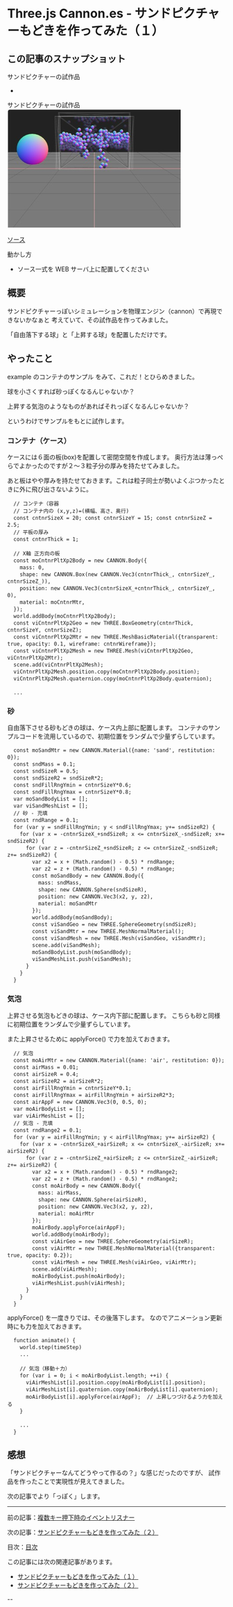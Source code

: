 # Three.js Cannon.es - サンドピクチャーもどきを作ってみた（１）

## この記事のスナップショット

サンドピクチャーの試作品  
- [](034/034.html) 

サンドピクチャーの試作品  
![](034/pic/034_ss_1.jpg)

[ソース](034/)

動かし方

- ソース一式を WEB サーバ上に配置してください

## 概要

サンドピクチャーっぽいシミュレーションを物理エンジン（cannon）で再現できないかなぁと
考えていて、その試作品を作ってみました。

「自由落下する球」と「上昇する球」を配置しただけです。

## やったこと

example のコンテナのサンプル
[](https://pmndrs.github.io/cannon-es/examples/container)
をみて、これだ！とひらめきました。

球を小さくすれば砂っぽくなるんじゃないか？

上昇する気泡のようなものがあればそれっぽくなるんじゃないか？

というわけでサンプルをもとに試作します。

### コンテナ（ケース）

ケースには６面の板(box)を配置して密閉空間を作成します。
奥行方法は薄っぺらでよかったのですが２～３粒子分の厚みを持たせてみました。

あと板はやや厚みを持たせておきます。これは粒子同士が勢いよくぶつかったときに外に飛び出さないように。

```js:コンテナ（ケース）部分
  // コンテナ（容器
  // コンテナ内の (x,y,z)=(横幅、高さ、奥行)
  const cntnrSizeX = 20; const cntnrSizeY = 15; const cntnrSizeZ = 2.5;
  // 平板の厚み
  const cntnrThick = 1;

  // X軸 正方向の板
  const moCntnrPltXp2Body = new CANNON.Body({
    mass: 0,
    shape: new CANNON.Box(new CANNON.Vec3(cntnrThick_, cntnrSizeY_, cntnrSizeZ_)),
    position: new CANNON.Vec3(cntnrSizeX_+cntnrThick_, cntnrSizeY_, 0),
    material: moCntnrMtr,
  });
  world.addBody(moCntnrPltXp2Body);
  const viCntnrPltXp2Geo = new THREE.BoxGeometry(cntnrThick, cntnrSizeY, cntnrSizeZ);
  const viCntnrPltXp2Mtr = new THREE.MeshBasicMaterial({transparent: true, opacity: 0.1, wireframe: cntnrWireframe});
  const viCntnrPltXp2Mesh = new THREE.Mesh(viCntnrPltXp2Geo, viCntnrPltXp2Mtr);
  scene.add(viCntnrPltXp2Mesh);
  viCntnrPltXp2Mesh.position.copy(moCntnrPltXp2Body.position);
  viCntnrPltXp2Mesh.quaternion.copy(moCntnrPltXp2Body.quaternion);

  ...
```

### 砂

自由落下させる砂もどきの球は、ケース内上部に配置します。
コンテナのサンプルコードを流用しているので、初期位置をランダムで少量ずらしています。

```js:砂部分
  const moSandMtr = new CANNON.Material({name: 'sand', restitution: 0});
  const sndMass = 0.1;
  const sndSizeR = 0.5;
  const sndSizeR2 = sndSizeR*2;
  const sndFillRngYmin = cntnrSizeY*0.6;
  const sndFillRngYmax = cntnrSizeY*0.8;
  var moSandBodyList = [];
  var viSandMeshList = [];
  // 砂 - 充填
  const rndRange = 0.1;
  for (var y = sndFillRngYmin; y < sndFillRngYmax; y+= sndSizeR2) {
    for (var x = -cntnrSizeX_+sndSizeR; x <= cntnrSizeX_-sndSizeR; x+= sndSizeR2) {
      for (var z = -cntnrSizeZ_+sndSizeR; z <= cntnrSizeZ_-sndSizeR; z+= sndSizeR2) {
        var x2 = x + (Math.random() - 0.5) * rndRange;
        var z2 = z + (Math.random() - 0.5) * rndRange;
        const moSandBody = new CANNON.Body({
          mass: sndMass,
          shape: new CANNON.Sphere(sndSizeR),
          position: new CANNON.Vec3(x2, y, z2),
          material: moSandMtr
        });
        world.addBody(moSandBody);
        const viSandGeo = new THREE.SphereGeometry(sndSizeR);
        const viSandMtr = new THREE.MeshNormalMaterial();
        const viSandMesh = new THREE.Mesh(viSandGeo, viSandMtr);
        scene.add(viSandMesh);
        moSandBodyList.push(moSandBody);
        viSandMeshList.push(viSandMesh);
      }
    }
  }
```

### 気泡

上昇させる気泡もどきの球は、ケース内下部に配置します。
こちらも砂と同様に初期位置をランダムで少量ずらしています。

また上昇させるために applyForce() で力を加えておきます。

```js:気泡部分（作成時）
  // 気泡
  const moAirMtr = new CANNON.Material({name: 'air', restitution: 0});
  const airMass = 0.01;
  const airSizeR = 0.4;
  const airSizeR2 = airSizeR*2;
  const airFillRngYmin = cntnrSizeY*0.1;
  const airFillRngYmax = airFillRngYmin + airSizeR2*3;
  const airAppF = new CANNON.Vec3(0, 0.5, 0);
  var moAirBodyList = [];
  var viAirMeshList = [];
  // 気泡 - 充填
  const rndRange2 = 0.1;
  for (var y = airFillRngYmin; y < airFillRngYmax; y+= airSizeR2) {
    for (var x = -cntnrSizeX_+airSizeR; x <= cntnrSizeX_-airSizeR; x+= airSizeR2) {
      for (var z = -cntnrSizeZ_+airSizeR; z <= cntnrSizeZ_-airSizeR; z+= airSizeR2) {
        var x2 = x + (Math.random() - 0.5) * rndRange2;
        var z2 = z + (Math.random() - 0.5) * rndRange2;
        const moAirBody = new CANNON.Body({
          mass: airMass,
          shape: new CANNON.Sphere(airSizeR),
          position: new CANNON.Vec3(x2, y, z2),
          material: moAirMtr
        });
        moAirBody.applyForce(airAppF);
        world.addBody(moAirBody);
        const viAirGeo = new THREE.SphereGeometry(airSizeR);
        const viAirMtr = new THREE.MeshNormalMaterial({transparent: true, opacity: 0.2});
        const viAirMesh = new THREE.Mesh(viAirGeo, viAirMtr);
        scene.add(viAirMesh);
        moAirBodyList.push(moAirBody);
        viAirMeshList.push(viAirMesh);
      }
    }
  }
```

applyForce() を一度きりでは、その後落下します。
なのでアニメーション更新時にも力を加えておきます。

```js:気泡部分（アニメーション時）
  function animate() {
    world.step(timeStep)
    ...

    // 気泡（移動＋力）
    for (var i = 0; i < moAirBodyList.length; ++i) {
      viAirMeshList[i].position.copy(moAirBodyList[i].position);
      viAirMeshList[i].quaternion.copy(moAirBodyList[i].quaternion);
      moAirBodyList[i].applyForce(airAppF);  // 上昇しつづけるよう力を加える
    }

    ...
  }
```

## 感想

「サンドピクチャーなんてどうやって作るの？」な感じだったのですが、
試作品を作ったことで実現性が見えてきました。

次の記事でより「っぽく」します。

------------------------------------------------------------

前の記事：[複数キー押下時のイベントリスナー](033.md)

次の記事：[サンドピクチャーもどきを作ってみた（２）](035.md)


目次：[目次](000.md)

この記事には次の関連記事があります。

- [サンドピクチャーもどきを作ってみた（１）](034.md)
- [サンドピクチャーもどきを作ってみた（２）](035.md)

--